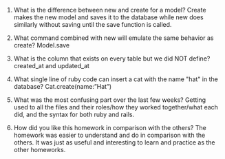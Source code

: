 1. What is the difference between new and create for a model?
Create makes the new model and saves it to the database while new does similarly without saving until the save function is called.

2. What command combined with new will emulate the same behavior as create?
Model.save

3. What is the column that exists on every table but we did NOT define?
created_at and updated_at

4. What single line of ruby code can insert a cat with the name "hat" in the database?
Cat.create(name:”Hat”)

5. What was the most confusing part over the last few weeks?
Getting used to all the files and their roles/how they worked together/what each did, and the syntax for both ruby and rails.

6. How did you like this homework in comparison with the others?
The homework was easier to understand and do in comparison with the others. It was just as useful and interesting to learn and practice as the other homeworks.